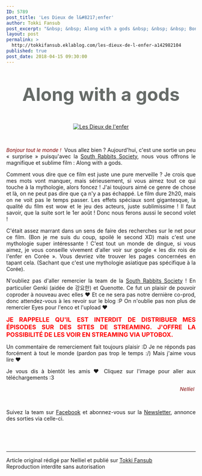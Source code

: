 ```yaml
---
ID: 5789
post_title: 'Les Dieux de l&#8217;enfer'
author: Tokki Fansub
post_excerpt: "&nbsp; &nbsp; Along with a gods &nbsp; &nbsp; &nbsp; Bonjour tout le monde ! &nbsp;&nbsp;Vous allez bien ? Aujourd'hui, c'est une sortie un peu &laquo; surprise &raquo; puisqu'avec la South Rabbits Society , nous vous offrons le magnifique et sublime film : Along with a gods. Comment vous dire que ce film est juste une pure merveille ?..."
layout: post
permalink: >
  http://tokkifansub.eklablog.com/les-dieux-de-l-enfer-a142982104
published: true
post_date: 2018-04-15 09:30:00
---
```

<div class="titre" style="text-align: center;">&nbsp;</div>
<div class="titre" style="text-align: center;">&nbsp;</div>
<div class="titre1" style="text-align: center;"><span style="font-size: 36pt; color: #666b68;"><strong>Along with a gods</strong></span></div>
<div class="titre" style="text-align: center;">&nbsp;</div>
<div class="titre" style="text-align: center;">&nbsp;</div>
<p style="text-align: center;"><a title="Along with a gods" href="http://tokkifansub.eklablog.com/along-with-a-gods-a142356886"><img src="https://united-subs.dearclouds.com/wp-content/uploads/2018/05/ff207d7719130c63d653c4e2920f0818.jpg" alt="Les Dieux de l'enfer"/></a></p>
<p style="text-align: center;">&nbsp;</p>
<div class="cadre_post">
<p style="text-align: justify;"><span style="color: #800000; font-size: 10pt;"><em>Bonjour tout le monde !</em></span>&nbsp;&nbsp;Vous allez bien ? Aujourd'hui, c'est une sortie un peu &laquo; surprise &raquo; puisqu'avec la <a href="http://south-rabbits.wixsite.com/s-rabbits-society">South Rabbits Society</a>, nous vous offrons le magnifique et sublime film : Along with a gods.</p>
<p style="text-align: justify;">Comment vous dire que ce film est juste une pure merveille ? Je crois que mes mots vont manquer, mais s&eacute;rieusement, si vous aimez tout ce qui touche &agrave; la mythologie, alors foncez ! J'ai toujours aim&eacute; ce genre de chose et l&agrave;, on ne peut pas dire que &ccedil;a n'y a pas &eacute;chapp&eacute;. Le film dure 2h20, mais on ne voit pas le temps passer. Les effets sp&eacute;ciaux sont gigantesque, la qualit&eacute; du film est wow et le jeu des acteurs, juste sublimissime ! Il faut savoir, que la suite sort le 1er ao&ucirc;t ! Donc nous ferons aussi le second volet !&nbsp;</p>
<p style="text-align: justify;">C'&eacute;tait assez marrant dans un sens de faire des recherches sur le net pour ce film. (Bon je me suis du coup, spoil&eacute; le second XD) mais c'est une mythologie super int&eacute;ressante ! C'est tout un monde de dingue, si vous aimez, je vous conseille vivement d'aller voir sur google &laquo; les dix rois de l'enfer en Cor&eacute;e &raquo;. Vous devriez vite trouver les pages concern&eacute;es en tapant cela. (Sachant que c'est une mythologie asiatique pas sp&eacute;cifique &agrave; la Cor&eacute;e).</p>
<p style="text-align: justify;">N'oubliez pas d'aller remercier la team de la&nbsp;<a href="http://south-rabbits.wixsite.com/s-rabbits-society">South Rabbits Society</a> ! En particulier Genki (aid&eacute;e de&nbsp;강요한) et Quenotte. Ce fut un plaisir de pouvoir coproder &agrave; nouveau avec elles &hearts; Et ce ne sera pas notre derni&egrave;re co-prod, donc attendez-vous &agrave; les revoir sur le blog :P On n'oublie pas non plus de remercier Eyes pour l'enco et l'upload &hearts;</p>
<p style="text-align: justify;"><strong><span style="color: #ff0000; font-size: 12pt;">JE RAPPELLE QU'IL EST INTERDIT DE DISTRIBUER MES &Eacute;PISODES SUR DES SITES DE STREAMING. J'OFFRE LA POSSIBILIT&Eacute; DE LES VOIR EN STREAMING VIA UPTOBOX.</span></strong></p>
<p style="text-align: justify;">Un commentaire de remerciement fait toujours plaisir :D Je ne r&eacute;ponds pas forc&eacute;ment &agrave; tout le monde (pardon pas trop le temps :/) Mais j'aime vous lire &hearts;</p>
<p style="text-align: justify;">Je vous dis &agrave; bient&ocirc;t les amis &hearts; Cliquez sur l'image pour aller aux t&eacute;l&eacute;chargements :3</p>
<p style="text-align: right;"><span style="color: #7b6a79; font-size: 10pt;"><em><span style="color: #800000;">Nelliel</span>&nbsp;</em></span></p>
<div class="titre2">
<p style="text-align: justify;">&nbsp;</p>
<p style="text-align: justify;">Suivez la team&nbsp;sur&nbsp;<a href="https://www.facebook.com/tokkifansub">Facebook</a>&nbsp;et abonnez-vous sur la <a href="http://tokkifansub.eklablog.com/newsletter">Newsletter</a>, annonce des sorties&nbsp;via&nbsp;celle-ci.</p>
</div>
</div><br /><br /><br /><hr />Article original rédigé par Nelliel et publié sur <a href="http://tokkifansub.eklablog.com/">Tokki Fansub</a> <br /> Reproduction interdite sans autorisation